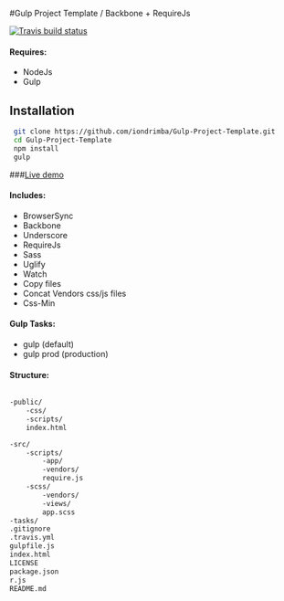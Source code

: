 #Gulp Project Template /  Backbone + RequireJs 

[![Travis build status](https://travis-ci.org/iondrimba/Gulp-Project-Template.svg?branch=master)](https://travis-ci.org/iondrimba/Gulp-Project-Template)

#### Requires:

* NodeJs
* Gulp

## Installation

```sh
 git clone https://github.com/iondrimba/Gulp-Project-Template.git 
 cd Gulp-Project-Template
 npm install
 gulp
```

###[Live demo]

#### Includes:

* BrowserSync
* Backbone
* Underscore
* RequireJs
* Sass
* Uglify
* Watch
* Copy files
* Concat Vendors css/js files
* Css-Min

#### Gulp Tasks:

* gulp (default)
* gulp prod (production)

#### Structure:

````bash

-public/
    -css/
    -scripts/
    index.html

-src/
    -scripts/
		-app/
		-vendors/
		require.js
    -scss/
		-vendors/
		-views/
		app.scss
-tasks/
.gitignore
.travis.yml
gulpfile.js
index.html
LICENSE
package.json
r.js
README.md
````

[Live demo]:<http://iondrimba.github.io/Gulp-Project-Template/>
